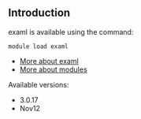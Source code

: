 ## Introduction


examl is available using the command:

```
module load examl
```

* [More about examl]()
* [More about modules](Local:/systems/lisa/software/modules)

Available versions:

* 3.0.17
* Nov12